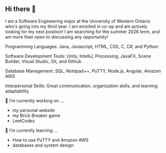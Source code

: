 ## Hi there 👋

<!--
**TanysaBob/TanysaBob** is a ✨ _special_ ✨ repository because its `README.md` (this file) appears on your GitHub profile.

Here are some ideas to get you started:

- 🔭 I’m currently working on ...
- 🌱 I’m currently learning ...
- 👯 I’m looking to collaborate on ...
- 🤔 I’m looking for help with ...
- 💬 Ask me about ...
- 📫 How to reach me: ...
- 😄 Pronouns: ...
- ⚡ Fun fact: ...
-->
I am a Software Engineering major at the University of Western Ontario who's going into my third year. I am enrolled in co-op and am actively looking for my next position! I am searching for the summer 2026 term, and am more than open to discussing any opportunity!

Programming Languages: Java, Javascript, HTML, CSS, C, C#, and Python

Software Development Tools: Unity, IntelliJ, Processing, JavaFX, Scene Builder, Visual Studio, Git, and Github

Database Management: SQL, Notepad++, PuTTY, Node.js, Angular, Amazon AWS

Interpersonal Skills: Great communication, organization skills, and learning adaptability

🔭 I’m currently working on ...
- my personal website
- my Brick Breaker game
- LeetCodes

🌱 I’m currently learning ...
- How to use PuTTY and Amazon AWS
- databases and system design
